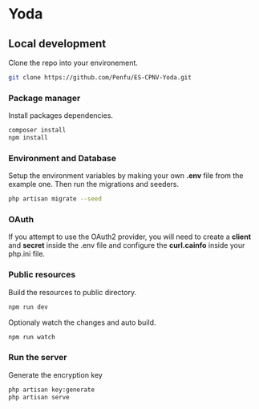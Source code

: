 # Yoda

## Local development

Clone the repo into your environement.

```bash
git clone https://github.com/Penfu/ES-CPNV-Yoda.git
```

### Package manager

Install packages dependencies.

```bash
composer install
npm install
```

### Environment and Database

Setup the environment variables by making your own **.env** file from the example one.
Then run the migrations and seeders.

```bash
php artisan migrate --seed
```

### OAuth

If you attempt to use the OAuth2 provider, you will need to create a **client** and **secret** inside the .env file and configure the **curl.cainfo** inside your php.ini file.

### Public resources

Build the resources to public directory.

```bash
npm run dev
```

Optionaly watch the changes and auto build.

```bash
npm run watch
```

### Run the server

Generate the encryption key

```bash
php artisan key:generate
php artisan serve
```
